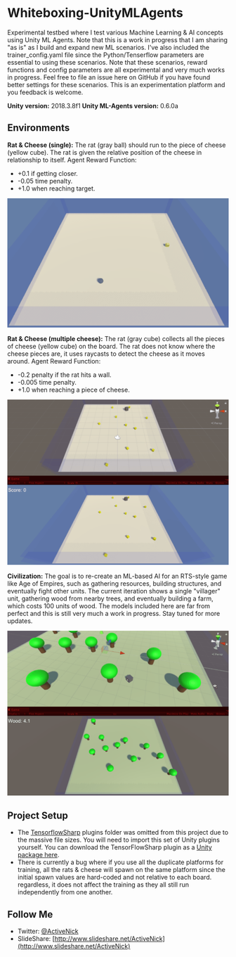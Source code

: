 # Whiteboxing-UnityMLAgents
Experimental testbed where I test various Machine Learning & AI concepts using Unity ML Agents. Note that this is a work in progress that I am sharing "as is" as I build and expand new ML scenarios. I've also included the trainer_config.yaml file since the Python/Tenserflow parameters are essential to using these scenarios. Note that these scenarios, reward functions and config parameters are all experimental and very much works in progress. Feel free to file an issue here on GitHub if you have found better settings for these scenarios. This is an experimentation platform and you feedback is welcome.

**Unity version:** 2018.3.8f1
**Unity ML-Agents version:** 0.6.0a

## Environments
**Rat & Cheese (single):** The rat (gray ball) should run to the piece of cheese (yellow cube). The rat is given the relative position of the cheese in relationship to itself. Agent Reward Function: 
* +0.1 if getting closer.
* -0.05 time penalty.
* +1.0 when reaching target.

![Rat & Cheese (single) at runtime after training](Screenshots/RatCheese-Runtime02.gif)

**Rat & Cheese (multiple cheese):** The rat (gray cube) collects all the pieces of cheese (yellow cube) on the board. The rat does not know where the cheese pieces are, it uses raycasts to detect the cheese as it moves around. Agent Reward Function: 
* -0.2 penalty if the rat hits a wall.
* -0.005 time penalty.
* +1.0 when reaching a piece of cheese.

![Rat & Cheese (multiple cheese) at runtime after training](Screenshots/RatsAndCheese-Runtime03.gif)

**Civilization:** The goal is to re-create an ML-based AI for an RTS-style game like Age of Empires, such as gathering resources, building structures, and eventually fight other units. The current iteration shows a single "villager" unit, gathering wood from nearby trees, and eventually building a farm, which costs 100 units of wood. The models included here are far from perfect and this is still very much a work in progress. Stay tuned for more updates.

![Civilization/Villager at runtime after training](Screenshots/Civ-WoodGatherer-Runtime03a.gif)

## Project Setup
* The [TensorflowSharp](https://github.com/Unity-Technologies/ml-agents/blob/master/docs/Background-TensorFlow.md#tensorflowsharp) plugins folder was omitted from this project due to the massive file sizes. You will need to import this set of Unity plugins yourself. You can download the TensorFlowSharp plugin as a [Unity package here](https://s3.amazonaws.com/unity-ml-agents/0.3/TFSharpPlugin.unitypackage).
* There is currently a bug where if you use all the duplicate platforms for training, all the rats & cheese will spawn on the same platform since the initial spawn values are hard-coded and not relative to each board. regardless, it does not affect the training as they all still run independently from one another.

## Follow Me
* Twitter: [@ActiveNick](http://twitter.com/ActiveNick)
* SlideShare: [http://www.slideshare.net/ActiveNick](http://www.slideshare.net/ActiveNick)
